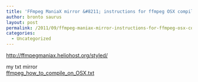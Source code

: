 ```yaml
---
title: 'FFmpeg ManiaX mirror &#8211; instructions for ffmpeg OSX compiling'
author: bronto saurus
layout: post
permalink: /2011/09/ffmpeg-maniax-mirror-instructions-for-ffmpeg-osx-compiling/
categories:
  - Uncategorized
---
```

<http://ffmpegmaniax.heliohost.org/styled/>

my txt mirror  
[ffmpeg\_how\_to\_compile\_on_OSX.txt][1]

 [1]: http://brontosaurusrex.69.mu/downloads/ffmpeg_instructions/ffmpeg_how_to_compile_on_OSX.txt